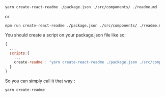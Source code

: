 ```bash
yarn create-react-readme ./package.json ./src/components/ ./readme.md -s ./setup_readme.md -u ./usage_readme.md -d ./dev_readme.md
```
or
```bash
npm run create-react-readme ./package.json ./src/components/ ./readme.md -s ./setup_readme.md -u ./usage_readme.md -d ./dev_readme.md
```

You should create a script on your package.json file like so:

```js
{
  ...
  scripts:{
    ...
    create-readme : "yarn create-react-readme ./package.json ./src/components/ ./readme.md -s ./setup_readme.md -u ./usage_readme.md -d ./dev_readme.md"
  }
}
```
So you can simply call it that way :
```bash
yarn create-readme
```